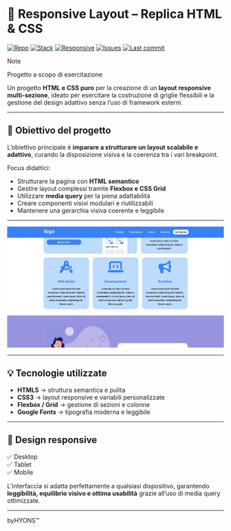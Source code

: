 # 🧩 Responsive Layout – Replica HTML & CSS

[![Repo](https://img.shields.io/badge/GitHub-byHYONS%2Fhtmlcss--responsive--layout-0A0A0A)](https://github.com/byHYONS/htmlcss-responsive-layout)
[![Stack](https://img.shields.io/badge/Stack-HTML5%20%7C%20CSS3-2965f1)](#-tecnologie-utilizzate)
[![Responsive](https://img.shields.io/badge/Responsive-Yes-28a745)](#-design-responsive)
[![Issues](https://img.shields.io/github/issues/byHYONS/htmlcss-responsive-layout)](https://github.com/byHYONS/htmlcss-responsive-layout/issues)
[![Last commit](https://img.shields.io/github/last-commit/byHYONS/htmlcss-responsive-layout)](https://github.com/byHYONS/htmlcss-responsive-layout/commits/main)

> [!NOTE]
>
> Progetto a scopo di esercitazione

Un progetto **HTML e CSS puro** per la creazione di un **layout responsive multi-sezione**, ideato per esercitare la costruzione di griglie flessibili e la gestione del design adattivo senza l’uso di framework esterni.

---

## 🎯 Obiettivo del progetto

L’obiettivo principale è **imparare a strutturare un layout scalabile e adattivo**, curando la disposizione visiva e la coerenza tra i vari breakpoint.

Focus didattici:

- Strutturare la pagina con **HTML semantico**
- Gestire layout complessi tramite **Flexbox e CSS Grid**
- Utilizzare **media query** per la piena adattabilità
- Creare componenti visivi modulari e riutilizzabili
- Mantenere una gerarchia visiva coerente e leggibile

---

![Anteprima progetto](img/responsive-layout.webp)

---

## 💡 Tecnologie utilizzate

- **HTML5** → struttura semantica e pulita
- **CSS3** → layout responsive e variabili personalizzate
- **Flexbox / Grid** → gestione di sezioni e colonne
- **Google Fonts** → tipografia moderna e leggibile

---

## 📱 Design responsive

✅ Desktop  
✅ Tablet  
✅ Mobile

L’interfaccia si adatta perfettamente a qualsiasi dispositivo, garantendo **leggibilità, equilibrio visivo e ottima usabilità** grazie all’uso di media query ottimizzate.

---

byHYONS™

